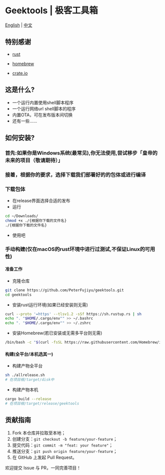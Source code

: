 # Geektools | 极客工具箱

[English](./README.md) | [中文](./README_CN.md)

## 特别感谢

- [rust](https://www.rust-lang.org/)

- [homebrew](https://brew.sh/zh-cn/)

- [crate.io](https://crates.io/)

## 这是什么?
- 一个运行内置使用shell脚本程序
- 一个运行网络url shell脚本的程序
- 内置OTA，可在发布版本间切换
- 还有一些……

## 如何安装?

### 首先:如果你是Windows系统(最常见),你无法使用,尝试移步「皇帝的未来的项目（敬请期待）」

### 接着，根据你的要求，选择下载我们部署好的的包体或进行编译

### 下载包体
- 在release界面选择合适的发布
- 运行
```bash
cd ~/Downloads/
chmod +x ./{根据你下载的文件名}
./{根据你下载的文件名}
```
- 使用吧

### 手动构建(仅在macOS的rust环境中进行过测试,不保证Linux的可用性)
#### 准备工作
- 克隆仓库
```bash
git clone https://github.com/PeterFujiyu/geektools.git
cd geektools
```
- 安装rust运行环境(如果已经安装则无需)
```bash
curl --proto '=https' --tlsv1.2 -sSf https://sh.rustup.rs | sh
echo ". "$HOME/.cargo/env"" >> ~/.bashrc
echo ". "$HOME/.cargo/env"" >> ~/.zshrc
```
- 安装Homebrew(若已安装或无需多平台则无需)
```bash
/bin/bash -c "$(curl -fsSL https://raw.githubusercontent.com/Homebrew/install/HEAD/install.sh)"
```
#### 构建(全平台/本机选其一)
- 构建产物全平台
```bash
sh ./allrelease.sh
# 在项目根/target/disk中
```

- 构建产物本机
```bash
cargo build --release
# 在项目根/target/release/geektools
```

## 贡献指南

1. Fork 本仓库并拉取至本地；
2. 创建分支：`git checkout -b feature/your-feature`；
3. 提交代码：`git commit -m "feat: your feature"`；
4. 推送分支：`git push origin feature/your-feature`；
5. 在 GitHub 上发起 Pull Request。

欢迎提交 Issue 与 PR，一同完善项目！
